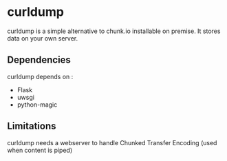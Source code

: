 # curldump
curldump is a simple alternative to chunk.io installable on premise. It stores data on your own server.

## Dependencies
curldump depends on :
* Flask
* uwsgi
* python-magic

## Limitations
curldump needs a webserver to handle Chunked Transfer Encoding (used when content is piped)




